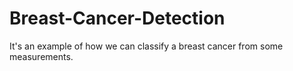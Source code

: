# Breast-Cancer-Detection
It's an example of how we can classify a breast cancer from some measurements. 
